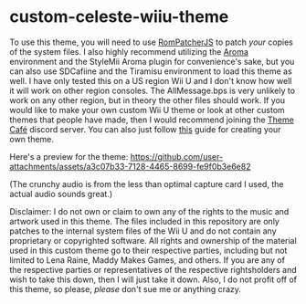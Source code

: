 # custom-celeste-wiiu-theme

To use this theme, you will need to use [RomPatcherJS](https://www.marcrobledo.com/RomPatcher.js) to patch *your* copies of the system files. 
I also highly recommend utilizing the [Aroma](https://aroma.foryour.cafe) environment and the StyleMii Aroma plugin for convenience's sake, but you can also use SDCafiine and the Tiramisu environment to load this theme as well. I have only tested this on a US region Wii U and I don't know how well it will work on other region consoles. The AllMessage.bps is very unlikely to work on any other region, but in theory the other files should work. 
If you would like to make your own custom Wii U theme or look at other custom themes that people have made, then I would recommend joining the [Theme Café](https://discord.gg/R3Z5xpnGJ7) discord server. You can also just follow [this](https://gatokun.github.io/ThemeCafe/themecreation/themes/template) guide for creating your own theme.

Here's a preview for the theme: 
https://github.com/user-attachments/assets/a3c07b33-7128-4465-8699-fe9f0b3e6e82

(The crunchy audio is from the less than optimal capture card I used, the actual audio sounds great.) 

Disclaimer: 
I do not own or claim to own any of the rights to the music and artwork used in this theme. The files included in this repository are only patches to the internal system files of the Wii U and do not contain any proprietary or copyrighted software. All rights and ownership of the material used in this custom theme go to their respective parties, including but not limited to Lena Raine, Maddy Makes Games, and others. If you are any of the respective parties or representatives of the respective rightsholders and wish to take this down, then I will just take it down. Also, I do not profit off of this theme, so please, *please* don't sue me or anything crazy.
